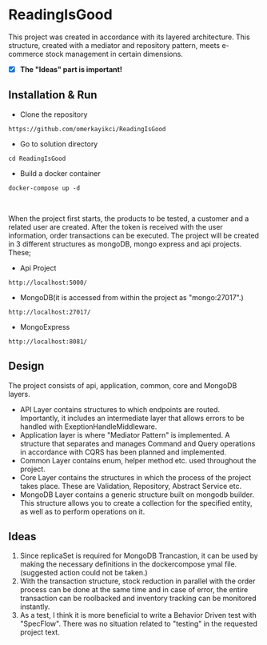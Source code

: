 # ReadingIsGood
This project was created in accordance with its layered architecture. This structure, created with a mediator and repository pattern, meets e-commerce stock management in certain dimensions.
- [x] **The "Ideas" part is important!**

## Installation & Run ##

- Clone the repository
```console
https://github.com/omerkayikci/ReadingIsGood
```

- Go to solution directory
```console
cd ReadingIsGood
```

- Build a docker container
```console
docker-compose up -d
```
<br/>

When the project first starts, the products to be tested, a customer and a related user are created. After the token is received with the user information, order transactions can be executed.
The project will be created in 3 different structures as mongoDB, mongo express and api projects. These;
- Api Project
```console
http://localhost:5000/ 
```
- MongoDB(it is accessed from within the project as "mongo:27017".)
```console
http://localhost:27017/ 
```
- MongoExpress 
```console
http://localhost:8081/ 
```

## Design ##
The project consists of api, application, common, core and MongoDB layers.
-  API Layer contains structures to which endpoints are routed. Importantly, it includes an intermediate layer that allows errors to be handled with ExeptionHandleMiddleware.
-  Application layer is where "Mediator Pattern" is implemented. A structure that separates and manages Command and Query operations in accordance with CQRS has been planned and implemented.
-  Common Layer contains enum, helper method etc. used throughout the project. 
-  Core Layer contains the structures in which the process of the project takes place. These are Validation, Repository, Abstract Service etc.
-  MongoDB Layer contains a generic structure built on mongodb builder. This structure allows you to create a collection for the specified entity, as well as to perform operations on it.

## Ideas ##
1. Since replicaSet is required for MongoDB Trancastion, it can be used by making the necessary definitions in the dockercompose ymal file. (suggested action could not be taken.)
2. With the transaction structure, stock reduction in parallel with the order process can be done at the same time and in case of error, the entire transaction can be roolbacked and inventory tracking can be monitored instantly.
3. As a test, I think it is more beneficial to write a Behavior Driven test with "SpecFlow". There was no situation related to "testing" in the requested project text.
